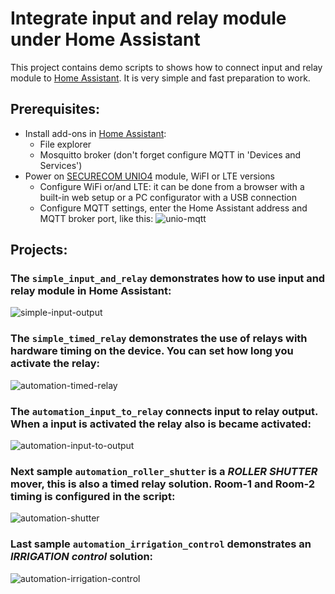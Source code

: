 # Integrate input and relay module under Home Assistant

This project contains demo scripts to shows how to connect input and relay module to [Home Assistant](https://www.home-assistant.io/).
It is very simple and fast preparation to work.

## Prerequisites:
- Install add-ons in [Home Assistant](https://www.home-assistant.io/):
  - File explorer
  - Mosquitto broker (don't forget configure MQTT in 'Devices and Services')
- Power on [SECURECOM UNIO4](https://www.securecom.eu/en/our-products/signaling-and-control-with-mobile-application) module, WiFI or LTE versions
  - Configure WiFi or/and LTE: it can be done from a browser with a built-in web setup or a PC configurator with a USB connection
  - Configure MQTT settings, enter the Home Assistant address and MQTT broker port, like this: ![unio-mqtt](https://github.com/xilard/home-assistant-unio4/assets/25320041/0c79ad91-5d91-4710-9be3-8ae41b216a00)

## Projects:
### The `simple_input_and_relay` demonstrates how to use input and relay module in Home Assistant:
![simple-input-output](https://github.com/xilard/home-assistant-unio4/assets/25320041/46d971a8-5c5f-4e27-a961-bcdf7b3024fb)

### The `simple_timed_relay` demonstrates the use of relays with hardware timing on the device. You can set how long you activate the relay:
![automation-timed-relay](https://github.com/xilard/home-assistant-unio4/assets/25320041/3ef8c24f-749f-4ea9-ac10-dcfa8bf0ec29)

### The `automation_input_to_relay` connects input to relay output. When a input is activated the relay also is became activated:
![automation-input-to-output](https://github.com/xilard/home-assistant-unio4/assets/25320041/7e04fe22-a732-4192-a736-c8240f560486)

### Next sample `automation_roller_shutter` is a ***ROLLER SHUTTER*** mover, this is also a timed relay solution. Room-1 and Room-2 timing is configured in the script:
![automation-shutter](https://github.com/xilard/home-assistant-unio4/assets/25320041/27077f0b-0a80-4105-b81b-b02c0e72256e)

### Last sample `automation_irrigation_control` demonstrates an ***IRRIGATION control*** solution:
![automation-irrigation-control](https://github.com/xilard/home-assistant-unio4/assets/25320041/0b42e9f0-b824-49f8-8c58-7a0e47567581)

